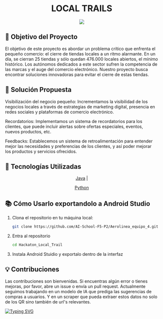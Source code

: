 <h1 align="center">
    LOCAL TRAILS
</h1>

<p align="center">
    <img src="https://github.com/BlanckSpeed/Hackaton_Local_Trail/assets/131301013/b975b300-5708-4470-a5f6-e3c6fd7b4202">
</p>

## 🎯 Objetivo del Proyecto

El objetivo de este proyecto es abordar un problema crítico que enfrenta el pequeño comercio: el cierre de tiendas locales a un ritmo alarmante. En un día, se cierran 25 tiendas y sólo quedan 476.000 locales abiertos, el mínimo histórico. Los autónomos dedicados a este sector sufren la competencia de las marcas y el auge del comercio electrónico. Nuestro proyecto busca encontrar soluciones innovadoras para evitar el cierre de estas tiendas.

## 🚀 Solución Propuesta

Visibilización del negocio pequeño: Incrementamos la visibilidad de los negocios locales a través de estrategias de marketing digital, presencia en redes sociales y plataformas de comercio electrónico.

Recordatorios: Implementamos un sistema de recordatorios para los clientes, que puede incluir alertas sobre ofertas especiales, eventos, nuevos productos, etc.

Feedbacks: Establecemos un sistema de retroalimentación para entender mejor las necesidades y preferencias de los clientes, y así poder mejorar los productos y servicios ofrecidos.

## 🔧 Tecnologías Utilizadas
<!-- Títulos con enlaces -->
<p align="center">
  <a href="[https://streamlit.io/](https://www.java.com/es/)">Java</a> |
<p align="center">
  <a href="https://www.python.org/">Python</a> 
    
## 📚 Cómo Usarlo exportandolo a Android Studio

1. Clona el repositorio en tu máquina local:

    ```bash
    git clone https://github.com/AI-School-F5-P2/Aerolinea_equipo_4.git](https://github.com/BlanckSpeed/Hackaton_Local_Trail.git

2. Entra al repositorio

    ```bash
    cd Hackaton_Local_Trail
    
3. Instala Android Stuidio y exportalo dentro de la interfaz
   


<h2>💡 Contribuciones</h2>
<p>Las contribuciones son bienvenidas. Si encuentras algún error o tienes mejoras, por favor, abre un issue o envía un pull request.
Actualmente seguimos trabajando en un modelo de IA que prediga las sugerencias de compras a usuarios. Y en un scraper que pueda extraer estos datos no solo de los QR sino también de url's relevantes.</p>

[![Typing SVG](https://readme-typing-svg.demolab.com?font=Fira+Code&pause=1000&color=0066FF&random=false&width=435&lines=The+perfect+path++for+Local+Business)](https://git.io/typing-svg)
